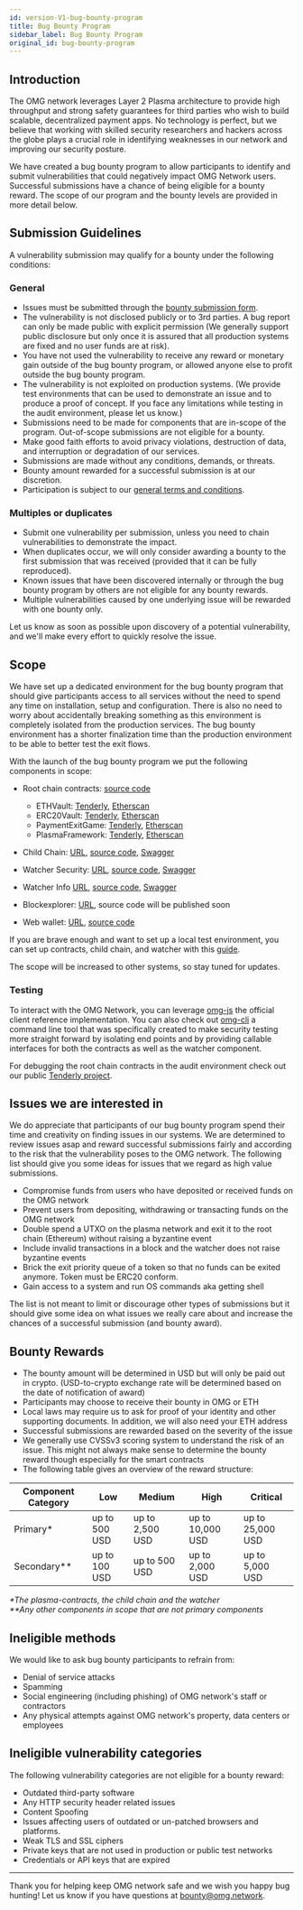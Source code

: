 ```yaml
---
id: version-V1-bug-bounty-program
title: Bug Bounty Program
sidebar_label: Bug Bounty Program
original_id: bug-bounty-program
---
```


## Introduction
The OMG network leverages Layer 2 Plasma architecture to provide high throughput and strong safety guarantees for third parties who wish to build scalable, decentralized payment apps. No technology is perfect, but we believe that working with skilled security researchers and hackers across the globe plays a crucial role in identifying weaknesses in our network and improving our security posture.

We have created a bug bounty program to allow participants to identify and submit vulnerabilities that could negatively impact OMG Network users. Successful submissions have a chance of being eligible for a bounty reward. The scope of our program and the bounty levels are provided in more detail below.

## Submission Guidelines

A vulnerability submission may qualify for a bounty under the following conditions:

### General

- Issues must be submitted through the [bounty submission form](https://omg.network/bounty). 
- The vulnerability is not disclosed publicly or to 3rd parties. A bug report can only be made public with explicit permission (We generally support public disclosure but only once it is assured that all production systems are fixed and no user funds are at risk).
- You have not used the vulnerability to receive any reward or monetary gain outside of the bug bounty program, or allowed anyone else to profit outside the bug bounty program.
- The vulnerability is not exploited on production systems. (We provide test environments that can be used to demonstrate an issue and to produce a proof of concept. If you face any limitations while testing in the audit environment, please let us know.)
- Submissions need to be made for components that are in-scope of the program. Out-of-scope submissions are not eligible for a bounty.
- Make good faith efforts to avoid privacy violations, destruction of data, and interruption or degradation of our services.
- Submissions are made without any conditions, demands, or threats.
- Bounty amount rewarded for a successful submission is at our discretion. 
- Participation is subject to our [general terms and conditions](./pdf/OMG-Network-Bug-Bounty-Program-June-2020-v2.pdf). 

### Multiples or duplicates

- Submit one vulnerability per submission, unless you need to chain vulnerabilities to demonstrate the impact.
- When duplicates occur, we will only consider awarding a bounty to the first submission that was received (provided that it can be fully reproduced).
- Known issues that have been discovered internally or through the bug bounty program by others are not eligible for any bounty rewards.
- Multiple vulnerabilities caused by one underlying issue will be rewarded with one bounty only.

Let us know as soon as possible upon discovery of a potential vulnerability, and we'll make every effort to quickly resolve the issue.

## Scope

We have set up a dedicated environment for the bug bounty program that should give participants access to all services without the need to spend any time on installation, setup and configuration. There is also no need to worry about accidentally breaking something as this environment is completely isolated from the production services. The bug bounty environment has a shorter finalization time than the production environment to be able to better test the exit flows. 

With the launch of the bug bounty program we put the following components in scope:


* Root chain contracts: [source code](https://github.com/omgnetwork/plasma-contracts)
  - ETHVault: [Tenderly](https://dashboard.tenderly.co/public/omg-network/audit-a69c763-rinkeby-lr/contract/rinkeby/0x5e791c59ca80ddd0c6e5f821050abcf1ca20fa69), [Etherscan](https://rinkeby.etherscan.io/address/0x5e791c59ca80ddd0c6e5f821050abcf1ca20fa69) 
  - ERC20Vault: [Tenderly](https://dashboard.tenderly.co/public/omg-network/audit-a69c763-rinkeby-lr/contract/rinkeby/0xfcc554663893f618d832893b875c6d3172715f4b), [Etherscan](https://rinkeby.etherscan.io/address/0xfcc554663893f618d832893b875c6d3172715f4b) 
  - PaymentExitGame: [Tenderly](https://dashboard.tenderly.co/public/omg-network/audit-a69c763-rinkeby-lr/contract/rinkeby/0xeab79468190bad7d013a3a27e2d6d01906711d13), [Etherscan](https://rinkeby.etherscan.io/address/0xeab79468190bad7d013a3a27e2d6d01906711d13) 
  - PlasmaFramework: [Tenderly](https://dashboard.tenderly.co/public/omg-network/audit-a69c763-rinkeby-lr/contract/rinkeby/0xd74c1c7a85680bb1b1661e335ec1ddb16178e01a), [Etherscan](https://rinkeby.etherscan.io/address/0xd74c1c7a85680bb1b1661e335ec1ddb16178e01a) 

* Child Chain: [URL](https://audit-childchain-rinkeby-lr.omg.network/), [source code](https://github.com/omgnetwork/elixir-omg), [Swagger](https://docs.omg.network/elixir-omg/docs-ui/?urls.primaryName=master%2Foperator_api_specs)
* Watcher Security: [URL](https://audit-watcher-rinkeby-lr.omg.network/), [source code](https://github.com/omgnetwork/elixir-omg), [Swagger](https://docs.omg.network/elixir-omg/docs-ui/?urls.primaryName=master%2Fsecurity_critical_api_specs)
* Watcher Info [URL](https://audit-watcher-info-rinkeby-lr.omg.network/), [source code](https://github.com/omgnetwork/elixir-omg), [Swagger](https://docs.omg.network/elixir-omg/docs-ui/?urls.primaryName=master%2Finfo_api_specs)
* Blockexplorer: [URL](https://audit-blockexplorer-rinkeby-lr.omg.network/), source code will be published soon 
* Web wallet: [URL](https://audit-webwallet-rinkeby-lr.omg.network/), [source code](https://github.com/omgnetwork/web-wallet)

If you are brave enough and want to set up a local test environment, you can set up contracts, child chain, and watcher with this [guide](https://github.com/omgnetwork/elixir-omg#getting-started).

The scope will be increased to other systems, so stay tuned for updates.

### Testing

To interact with the OMG Network, you can leverage [omg-js](https://github.com/omgnetwork/omg-js) the official client reference implementation. You can also check out [omg-cli](https://github.com/omgnetwork/omg-cli) a command line tool that was specifically created to make security testing more straight forward by isolating end points and by providing callable interfaces for both the contracts as well as the watcher component.

For debugging the root chain contracts in the audit environment check out our public [Tenderly project](https://dashboard.tenderly.co/public/omg-network/audit-a69c763-rinkeby-lr). 


## Issues we are interested in

We do appreciate that participants of our bug bounty program spend their time and creativity on finding issues in our systems. We are determined to review issues asap and reward successful submissions fairly and according to the risk that the vulnerability poses to the OMG network. The following list should give you some ideas for issues that we regard as high value submissions.

- Compromise funds from users who have deposited or received funds on the OMG network 
- Prevent users from depositing, withdrawing or transacting funds on the OMG network
- Double spend a UTXO on the plasma network and exit it to the root chain (Ethereum) without raising a byzantine event 
- Include invalid transactions in a block and the watcher does not raise byzantine events 
- Brick the exit priority queue of a token so that no funds can be exited anymore. Token must be ERC20 conform. 
- Gain access to a system and run OS commands aka getting shell

The list is not meant to limit or discourage other types of submissions but it should give some idea on what issues we really care about and increase the chances of a successful submission (and bounty award).

## Bounty Rewards

- The bounty amount will be determined in USD but will only be paid out in crypto. (USD-to-crypto exchange rate will be determined based on the date of notification of award)
- Participants may choose to receive their bounty in OMG or ETH
- Local laws may require us to ask for proof of your identity and other supporting documents. In addition, we will also need your ETH address
- Successful submissions are rewarded based on the severity of the issue
- We generally use CVSSv3 scoring system to understand the risk of an issue. This might not always make sense to determine the bounty reward though especially for the smart contracts
- The following table gives an overview of the reward structure:

| Component Category  | Low | Medium  | High  |  Critical |
|---|---|---|---|---|
| Primary* |  up to 500 USD |  up to 2,500 USD | up to 10,000 USD  |  up to 25,000 USD  |
| Secondary**  |  up to 100 USD | up to 500 USD  |  up to 2,000 USD | up to 5,000 USD   |

_*The plasma-contracts, the child chain and the watcher_ <br>
_**Any other components in scope that are not primary components_

## Ineligible methods

We would like to ask bug bounty participants to refrain from:

- Denial of service attacks
- Spamming
- Social engineering (including phishing) of OMG network's staff or contractors
- Any physical attempts against OMG network's property, data centers or employees

## Ineligible vulnerability categories

The following vulnerability categories are not eligible for a bounty reward:

- Outdated third-party software
- Any HTTP security header related issues
- Content Spoofing
- Issues affecting users of outdated or un-patched browsers and platforms.
- Weak TLS and SSL ciphers
- Private keys that are not used in production or public test networks 
- Credentials or API keys that are expired 

--- 

Thank you for helping keep OMG network safe and we wish you happy bug hunting! Let us know if you have questions at bounty@omg.network.